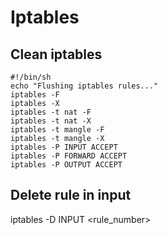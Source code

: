 # Iptables

## Clean iptables
```
#!/bin/sh
echo "Flushing iptables rules..."
iptables -F
iptables -X
iptables -t nat -F
iptables -t nat -X
iptables -t mangle -F
iptables -t mangle -X
iptables -P INPUT ACCEPT
iptables -P FORWARD ACCEPT
iptables -P OUTPUT ACCEPT
```

## Delete rule in input
iptables -D INPUT <rule_number>